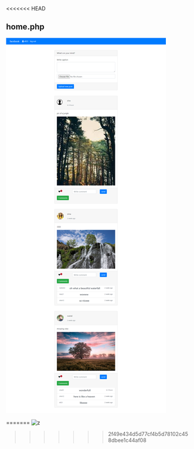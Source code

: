 <<<<<<< HEAD
## home.php
![Screen Shot](images\home2.png)



=======
![z](https://user-images.githubusercontent.com/79381313/168469565-250e3c97-71c5-41a8-ae23-2b6c5072d1b2.png)
>>>>>>> 2f49e434d5d77cf4b5d78102c458dbee1c44af08
